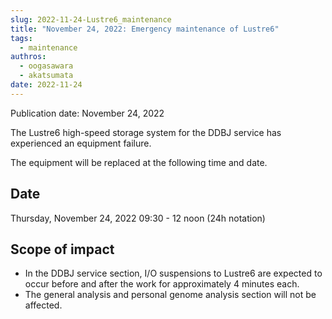 ```yaml
---
slug: 2022-11-24-Lustre6_maintenance
title: "November 24, 2022: Emergency maintenance of Lustre6"
tags:
  - maintenance
authros:
  - oogasawara
  - akatsumata
date: 2022-11-24
---
```


Publication date: November 24, 2022


The Lustre6 high-speed storage system for the DDBJ service has experienced an equipment failure.

The equipment will be replaced at the following time and date.


## Date

Thursday, November 24, 2022 09:30 - 12 noon (24h notation)


## Scope of impact

- In the DDBJ service section, I/O suspensions to Lustre6 are expected to occur before and after the work for approximately 4 minutes each.
- The general analysis and personal genome analysis section will not be affected.
